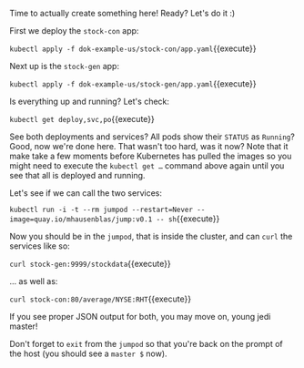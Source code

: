 Time to actually create something here! Ready? Let's do it :)

First we deploy the `stock-con` app:

`kubectl apply -f dok-example-us/stock-con/app.yaml`{{execute}}

Next up is the `stock-gen` app:

`kubectl apply -f dok-example-us/stock-gen/app.yaml`{{execute}}

Is everything up and running? Let's check:

`kubectl get deploy,svc,po`{{execute}}

See both deployments and services? All pods show their `STATUS` as `Running`? Good, now we're done here. That wasn't too hard, was it now? Note that it make take a few moments before Kubernetes has pulled the images so you might need to execute the `kubectl get …` command above again until you see that all is deployed and running.

Let's see if we can call the two services:

`kubectl run -i -t --rm jumpod --restart=Never --image=quay.io/mhausenblas/jump:v0.1 -- sh`{{execute}}

Now you should be in the `jumpod`, that is inside the cluster, and can `curl` the services like so:

`curl stock-gen:9999/stockdata`{{execute}}

… as well as:

`curl stock-con:80/average/NYSE:RHT`{{execute}}

If you see proper JSON output for both, you may move on, young jedi master!

Don't forget to `exit` from the `jumpod` so that you're back on the prompt of the host (you should see a `master $` now).